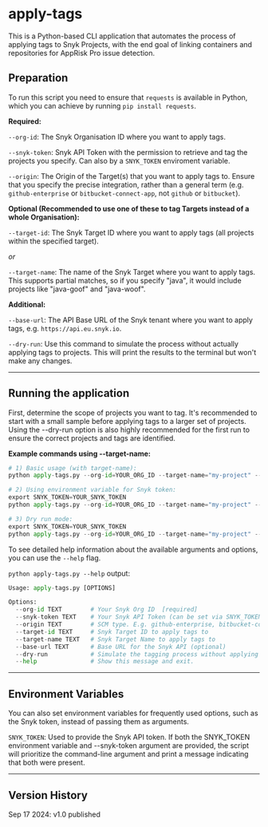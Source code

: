 # apply-tags

This is a Python-based CLI application that automates the process of applying tags to Snyk Projects, with the end goal of linking containers and repositories for AppRisk Pro issue detection.

## Preparation

To run this script you need to ensure that `requests` is available in Python, which you can achieve by running `pip install requests`.

**Required:**

`--org-id`: The Snyk Organisation ID where you want to apply tags.

`--snyk-token`: Snyk API Token with the permission to retrieve and tag the projects you specify. Can also by a `SNYK_TOKEN` enviroment variable.

`--origin`: The Origin of the Target(s) that you want to apply tags to. Ensure that you specify the precise integration, rather than a general term (e.g. `github-enterprise` or `bitbucket-connect-app`, not `github` or `bitbucket`).


**Optional (Recommended to use one of these to tag Targets instead of a whole Organisation):**

`--target-id`: The Snyk Target ID where you want to apply tags (all projects within the specified target).

*or*

`--target-name`: The name of the Snyk Target where you want to apply tags. This supports partial matches, so if you specify "java", it would include projects like "java-goof" and "java-woof".


**Additional:**

`--base-url`: The API Base URL of the Snyk tenant where you want to apply tags, e.g. `https://api.eu.snyk.io`.

`--dry-run`: Use this command to simulate the process without actually applying tags to projects. This will print the results to the terminal but won't make any changes.

---

## Running the application

First, determine the scope of projects you want to tag. It's recommended to start with a small sample before applying tags to a larger set of projects.
Using the --dry-run option is also highly recommended for the first run to ensure the correct projects and tags are identified.


**Example commands using --target-name:**

```python
# 1) Basic usage (with target-name):
python apply-tags.py --org-id=YOUR_ORG_ID --target-name="my-project" --snyk-token=YOUR_SNYK_TOKEN --origin=github-enterprise

# 2) Using environment variable for Snyk token:
export SNYK_TOKEN=YOUR_SNYK_TOKEN
python apply-tags.py --org-id=YOUR_ORG_ID --target-name="my-project" --origin=azure-repos

# 3) Dry run mode:
export SNYK_TOKEN=YOUR_SNYK_TOKEN
python apply-tags.py --org-id=YOUR_ORG_ID --target-name="my-project" --origin=gitlab --dry-run
```

To see detailed help information about the available arguments and options, you can use the `--help` flag.

`python apply-tags.py --help` output:

```python
Usage: apply-tags.py [OPTIONS]

Options:
  --org-id TEXT        # Your Snyk Org ID  [required]
  --snyk-token TEXT    # Your Snyk API Token (can be set via SNYK_TOKEN env var)
  --origin TEXT        # SCM type. E.g. github-enterprise, bitbucket-connect-app
  --target-id TEXT     # Snyk Target ID to apply tags to
  --target-name TEXT   # Snyk Target Name to apply tags to
  --base-url TEXT      # Base URL for the Snyk API (optional)
  --dry-run            # Simulate the tagging process without applying changes
  --help               # Show this message and exit.
```

---

## Environment Variables
You can also set environment variables for frequently used options, such as the Snyk token, instead of passing them as arguments.

`SNYK_TOKEN`: Used to provide the Snyk API token.
If both the SNYK_TOKEN environment variable and --snyk-token argument are provided, the script will prioritize the command-line argument and print a message indicating that both were present.

---

## Version History

Sep 17 2024: v1.0 published

